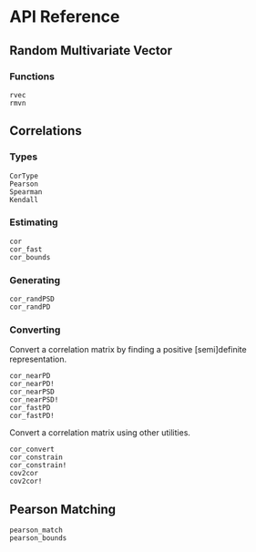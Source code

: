 # API Reference

## Random Multivariate Vector

### Functions

```@docs
rvec
rmvn
```

## Correlations

### Types

```@docs
CorType
Pearson
Spearman
Kendall
```

### Estimating

```@docs
cor
cor_fast
cor_bounds
```

### Generating

```@docs
cor_randPSD
cor_randPD
```

### Converting

Convert a correlation matrix by finding a positive [semi]definite representation.

```@docs
cor_nearPD
cor_nearPD!
cor_nearPSD
cor_nearPSD!
cor_fastPD
cor_fastPD!
```

Convert a correlation matrix using other utilities.

```@docs
cor_convert
cor_constrain
cor_constrain!
cov2cor
cov2cor!
```

## Pearson Matching

```@docs
pearson_match
pearson_bounds
```
